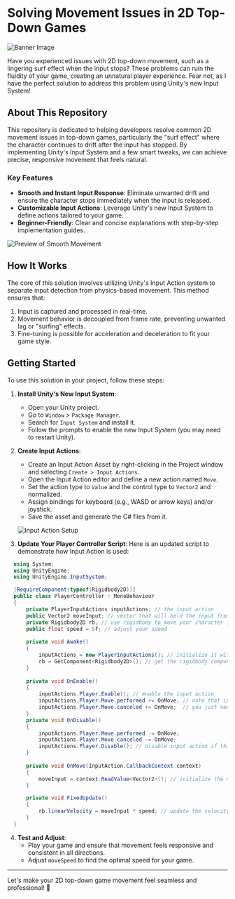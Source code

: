 # Solving Movement Issues in 2D Top-Down Games

![Banner Image](https://via.placeholder.com/800x200?text=2D+Top-Down+Movement+Solution)

Have you experienced issues with 2D top-down movement, such as a lingering surf effect when the input stops? These problems can ruin the fluidity of your game, creating an unnatural player experience. Fear not, as I have the perfect solution to address this problem using Unity's new Input System!

## About This Repository
This repository is dedicated to helping developers resolve common 2D movement issues in top-down games, particularly the "surf effect" where the character continues to drift after the input has stopped. By implementing Unity's Input System and a few smart tweaks, we can achieve precise, responsive movement that feels natural.

### Key Features
- **Smooth and Instant Input Response**: Eliminate unwanted drift and ensure the character stops immediately when the input is released.
- **Customizable Input Actions**: Leverage Unity's new Input System to define actions tailored to your game.
- **Beginner-Friendly**: Clear and concise explanations with step-by-step implementation guides.

![Preview of Smooth Movement](https://via.placeholder.com/600x400?text=Smooth+Movement+Preview)

## How It Works
The core of this solution involves utilizing Unity's Input Action system to separate input detection from physics-based movement. This method ensures that:
1. Input is captured and processed in real-time.
2. Movement behavior is decoupled from frame rate, preventing unwanted lag or "surfing" effects.
3. Fine-tuning is possible for acceleration and deceleration to fit your game style.

## Getting Started
To use this solution in your project, follow these steps:

1. **Install Unity's New Input System**:
   - Open your Unity project.
   - Go to `Window` > `Package Manager`.
   - Search for `Input System` and install it.
   - Follow the prompts to enable the new Input System (you may need to restart Unity).

2. **Create Input Actions**:
   - Create an Input Action Asset by right-clicking in the Project window and selecting `Create > Input Actions`.
   - Open the Input Action editor and define a new action named `Move`.
   - Set the action type to `Value` and the control type to `Vector2` and normalized.
   - Assign bindings for keyboard (e.g., WASD or arrow keys) and/or joystick.
   - Save the asset and generate the C# files from it.

   ![Input Action Setup](https://via.placeholder.com/600x300?text=Input+Action+Setup)


3. **Update Your Player Controller Script**:
   Here is an updated script to demonstrate how Input Action is used:

```csharp
  using System;
  using UnityEngine;
  using UnityEngine.InputSystem;

  [RequireComponent(typeof(Rigidbody2D))]
  public class PlayerController : MonoBehaviour
  {
      private PlayerInputActions inputActions; // the input action
      public Vector2 moveInput; // vector that will held the input from user
      private Rigidbody2D rb; // use rigidbody to move your character instead of moving it by change the transform with deltaTime
      public float speed = 5f; // adjust your speed
  
      private void Awake()
      {
          inputActions = new PlayerInputActions(); // initialize it with new input action
          rb = GetComponent<Rigidbody2D>(); // get the rigidbody component from the same object that this script is attach on
      }
  
      private void OnEnable()
      {
          inputActions.Player.Enable(); // enable the input action
          inputActions.Player.Move.performed += OnMove; // note that input action will always updated when the input is clicked without using update function
          inputActions.Player.Move.canceled += OnMove;  // you just need to enable it on the OnEnable
      }
      private void OnDisable()
      {
          inputActions.Player.Move.performed -= OnMove;
          inputActions.Player.Move.canceled -= OnMove;
          inputActions.Player.Disable(); // disable input action if this game object is disabled
      }
  
      private void OnMove(InputAction.CallbackContext context)
      {
          moveInput = context.ReadValue<Vector2>(); // initialize the moveInput with the vector from input
      }

      private void FixedUpdate()
      {
          rb.linearVelocity = moveInput * speed; // update the velocity with FixedUpdate so it will run smooth both on 30fps and 60fps
      }
  }
```

4. **Test and Adjust**:
   - Play your game and ensure that movement feels responsive and consistent in all directions.
   - Adjust `moveSpeed` to find the optimal speed for your game.

---

Let's make your 2D top-down game movement feel seamless and professional! 🚀

